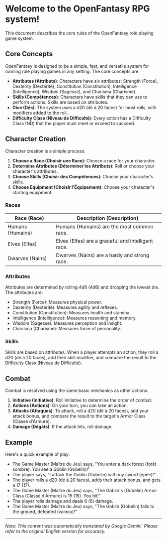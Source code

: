 # Welcome to the OpenFantasy RPG system!

This document describes the core rules of the OpenFantasy role playing game system.

## Core Concepts

OpenFantasy is designed to be a simple, fast, and versatile system for running role playing games in any setting. The core concepts are:

*   **Attributes (Attributs)**: Characters have six attributes: Strength (Force), Dexterity (Dextérité), Constitution (Constitution), Intelligence (Intelligence), Wisdom (Sagesse), and Charisma (Charisme).
*   **Skills (Compétences)**: Characters have skills that they can use to perform actions. Skills are based on attributes.
*   **Dice (Dés)**: The system uses a d20 (dé à 20 faces) for most rolls, with modifiers added to the roll.
*   **Difficulty Class (Niveau de Difficulté)**: Every action has a Difficulty Class (ND) that the player must meet or exceed to succeed.

## Character Creation

Character creation is a simple process:

1.  **Choose a Race (Choisir une Race)**: Choose a race for your character.
2.  **Determine Attributes (Déterminer les Attributs)**: Roll or choose your character's attributes.
3.  **Choose Skills (Choisir des Compétences)**: Choose your character's skills.
4.  **Choose Equipment (Choisir l'Équipement)**: Choose your character's starting equipment.

### Races

| Race (Race) | Description (Description) |
| ----------- | ----------- |
| Humans (Humains) | Humans (Humains) are the most common race. |
| Elves (Elfes) | Elves (Elfes) are a graceful and intelligent race. |
| Dwarves (Nains) | Dwarves (Nains) are a hardy and strong race. |

### Attributes

Attributes are determined by rolling 4d6 (4d6) and dropping the lowest die. The attributes are:

*   Strength (Force): Measures physical power.
*   Dexterity (Dextérité): Measures agility and reflexes.
*   Constitution (Constitution): Measures health and stamina.
*   Intelligence (Intelligence): Measures reasoning and memory.
*   Wisdom (Sagesse): Measures perception and insight.
*   Charisma (Charisme): Measures force of personality.

### Skills

Skills are based on attributes. When a player attempts an action, they roll a d20 (dé à 20 faces), add their skill modifier, and compare the result to the Difficulty Class (Niveau de Difficulté).

## Combat

Combat is resolved using the same basic mechanics as other actions.

1.  **Initiative (Initiative)**: Roll initiative to determine the order of combat.
2.  **Actions (Actions)**: On your turn, you can take an action.
3.  **Attacks (Attaques)**: To attack, roll a d20 (dé à 20 faces), add your attack bonus, and compare the result to the target's Armor Class (Classe d'Armure).
4.  **Damage (Dégâts)**: If the attack hits, roll damage.

## Example

Here's a quick example of play:

*   The Game Master (Maître du Jeu) says, "You enter a dark forest (forêt sombre). You see a Goblin (Gobelin)!"
*   The player says, "I attack the Goblin (Gobelin) with my sword (épée)!"
*   The player rolls a d20 (dé à 20 faces), adds their attack bonus, and gets a 17 (17).
*   The Game Master (Maître du Jeu) says, "The Goblin's (Gobelin) Armor Class (Classe d'Armure) is 15 (15). You hit!"
*   The player rolls damage and deals 6 (6) damage.
*   The Game Master (Maître du Jeu) says, "The Goblin (Gobelin) falls to the ground, defeated (vaincu)!"


---
_Note: This content was automatically translated by Google Gemini. Please refer to the original English version for accuracy._